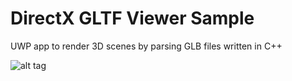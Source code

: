 # DirectX GLTF Viewer Sample
UWP app to render 3D scenes by parsing GLB files written in C++

![alt tag](https://raw.github.com/peted70/glb-parser/master/img/screenshot1.PNG)
